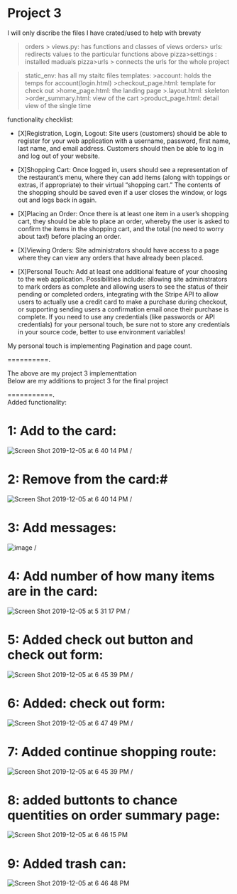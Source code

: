 # Project 3

I will only discribe the files I have crated/used to help with brevaty 
> orders > views.py: has functions and classes of views 
>orders> urls: redirects values to the particular functions above
>pizza>settings : installed maduals 
>pizza>urls > connects the urls for the whole project 

>static_env: has all my staitc files 
>templates: 
	>account: holds the temps for account(login.html)
	>checkout_page.html: template for check out
	>home_page.html: the landing page 
	>.layout.html: skeleton
	>order_summary.html: view of the cart
	>product_page.html: detail view of the single time


functionality checklist: 

* [X]Registration, Login, Logout: Site users (customers) should be able to register for your web application with a username, password, first name, last name, and email address. Customers should then be able to log in and log out of your website.

* [X]Shopping Cart: Once logged in, users should see a representation of the restaurant’s menu, where they can add items (along with toppings or extras, if appropriate) to their virtual “shopping cart.” The contents of the shopping should be saved even if a user closes the window, or logs out and logs back in again.

* [X]Placing an Order: Once there is at least one item in a user’s shopping cart, they should be able to place an order, whereby the user is asked to confirm the items in the shopping cart, and the total (no need to worry about tax!) before placing an order.

* [X]Viewing Orders: Site administrators should have access to a page where they can view any orders that have already been placed.

* [X]Personal Touch: Add at least one additional feature of your choosing to the web application. Possibilities include: allowing site administrators to mark orders as complete and allowing users to see the status of their pending or completed orders, integrating with the Stripe API to allow users to actually use a credit card to make a purchase during checkout, or supporting sending users a confirmation email once their purchase is complete. If you need to use any credentials (like passwords or API credentials) for your personal touch, be sure not to store any credentials in your source code, better to use environment variables!



My personal touch is implementing Pagination and page count. 



==========. 

The above are my project 3 implementtation  
Below are my additions to project 3 for the final project   

===========.  
Added functionality:   
# 1: Add to the card:    #
![Screen Shot 2019-12-05 at 6 40 14 PM](https://user-images.githubusercontent.com/6343949/70291068-e439a780-178e-11ea-968a-4aee40f772c9.png)
/


# 2: Remove from the card:#   
![Screen Shot 2019-12-05 at 6 40 14 PM](https://user-images.githubusercontent.com/6343949/70291068-e439a780-178e-11ea-968a-4aee40f772c9.png)
/

# 3: Add messages:  #
![image](https://user-images.githubusercontent.com/6343949/70291154-3084e780-178f-11ea-9bd4-ebefb72998f5.png)
/
# 4: Add number of how many items are in the card:  # 
![Screen Shot 2019-12-05 at 5 31 17 PM](https://user-images.githubusercontent.com/6343949/70291216-5ad6a500-178f-11ea-9232-bf8fddb2bab0.png)
/
# 5: Added check out button and check out form:  # 

![Screen Shot 2019-12-05 at 6 45 39 PM](https://user-images.githubusercontent.com/6343949/70291250-73df5600-178f-11ea-8483-4c6981460a32.png)
/
# 6: Added: check out form:   #
![Screen Shot 2019-12-05 at 6 47 49 PM](https://user-images.githubusercontent.com/6343949/70291362-cb7dc180-178f-11ea-98ab-fcb650baea46.png)
/
# 7: Added continue shopping route:  #

![Screen Shot 2019-12-05 at 6 45 39 PM](https://user-images.githubusercontent.com/6343949/70291250-73df5600-178f-11ea-8483-4c6981460a32.png)
/

# 8: added buttonts to chance quentities on order  summary page: # 
![Screen Shot 2019-12-05 at 6 46 15 PM](https://user-images.githubusercontent.com/6343949/70291284-89548000-178f-11ea-97bc-9fedd7331a2d.png)
# 9: Added trash can:   #
![Screen Shot 2019-12-05 at 6 46 48 PM](https://user-images.githubusercontent.com/6343949/70291313-a0936d80-178f-11ea-9af8-f0fd1047030c.png)






